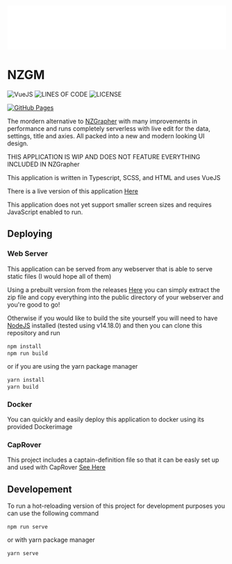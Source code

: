 
<img src="https://raw.githubusercontent.com/jacobtread/NZGM/main/src/assets/img/logo-white.svg" alt="NZGM" width="100%" height="100"/>

# NZGM

![VueJS](https://img.shields.io/badge/Powered%20By-VueJS-68A063?style=for-the-badge)
![LINES OF CODE](https://img.shields.io/tokei/lines/github/jacobtread/NZGM?style=for-the-badge)
![LICENSE](https://img.shields.io/github/license/jacobtread/NZGM?style=for-the-badge)

[![GitHub Pages](https://github.com/jacobtread/NZGM/actions/workflows/gh-pages.yml/badge.svg)](https://github.com/jacobtread/NZGM/actions/workflows/ph-pages.yml)

The mordern alternative to [NZGrapher](https://github.com/mathsnz/NZGrapher/) with many improvements in performance and runs completely serverless with live edit for the data, settings, title and axies. All packed into a new and modern looking UI design. 

THIS APPLICATION IS WIP AND DOES NOT FEATURE EVERYTHING INCLUDED IN NZGrapher

This application is written in Typescript, SCSS, and HTML and uses VueJS

There is a live version of this application [Here](https://jacobtread.github.io/NZGM/)

This application does not yet support smaller screen sizes and requires JavaScript enabled to run.

## Deploying

### Web Server

This application can be served from any webserver that is able to serve static files (I would hope all of them)

Using a prebuilt version from the releases [Here](https://github.com/jacobtread/NZGM/releases/) you can simply extract the zip file and copy everything into the public directory of your webserver and you're good to go!

Otherwise if you would like to build the site yourself you will need to have [NodeJS](https://nodejs.org/en/) installed (tested using v14.18.0) and then you can clone this repository and run 

```
npm install
npm run build
```

or if you are using the yarn package manager

```
yarn install
yarn build
```

### Docker

You can quickly and easily deploy this application to docker using its provided Dockerimage

### CapRover

This project includes a captain-definition file so that it can be easly set up and used with CapRover [See Here](https://caprover.com/docs/captain-definition-file.html)


## Developement

To run a hot-reloading version of this project for development purposes you can use
the following command

```
npm run serve
```

or with yarn package manager

```
yarn serve
```